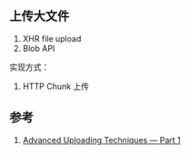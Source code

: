 ## 上传大文件
1. XHR file upload
2. Blob API

实现方式：
1. HTTP Chunk 上传

## 参考
1. [Advanced Uploading Techniques — Part 1](http://creativejs.com/tutorials/advanced-uploading-techniques-part-1/index.html)
